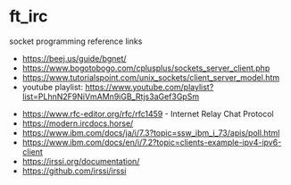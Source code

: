 # ft_irc

socket programming reference links

- https://beej.us/guide/bgnet/
- https://www.bogotobogo.com/cplusplus/sockets_server_client.php
- https://www.tutorialspoint.com/unix_sockets/client_server_model.htm
- youtube playlist:  https://www.youtube.com/playlist?list=PLhnN2F9NiVmAMn9iGB_Rtjs3aGef3GpSm



* https://www.rfc-editor.org/rfc/rfc1459 - Internet Relay Chat Protocol
* https://modern.ircdocs.horse/
* https://www.ibm.com/docs/ja/i/7.3?topic=ssw_ibm_i_73/apis/poll.html
* https://www.ibm.com/docs/en/i/7.2?topic=clients-example-ipv4-ipv6-client
* https://irssi.org/documentation/
* https://github.com/irssi/irssi
